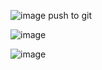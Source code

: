 
![image](https://github.com/wfgen/Zadanie2Docker/assets/108794719/f36059e8-d8ee-4d44-ba2a-2dd06d8d19c8)
push to git

![image](https://github.com/wfgen/Zadanie2Docker/assets/108794719/998796be-4362-4fd8-b457-68865b1642f0)

![image](https://github.com/wfgen/Zadanie2Docker/assets/108794719/dd2e19c5-5632-48f5-9924-c5b636879963)
